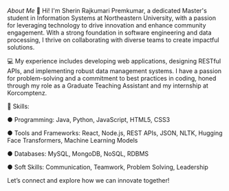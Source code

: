 *About Me*
👋 Hi! I'm Sherin Rajkumari Premkumar, a dedicated Master's student in Information Systems at Northeastern University, with a passion for leveraging technology to drive innovation and enhance community engagement. With a strong foundation in software engineering and data processing, I thrive on collaborating with diverse teams to create impactful solutions.

💻 My experience includes developing web applications, designing RESTful APIs, and implementing robust data management systems. I have a passion for problem-solving and a commitment to best practices in coding, honed through my role as a Graduate Teaching Assistant and my internship at Korcomptenz.

🔧 Skills: 

●	Programming: Java, Python, JavaScript, HTML5, CSS3

●	Tools and Frameworks: React, Node.js, REST APIs, JSON, NLTK, Hugging Face Transformers, Machine Learning Models

●	Databases: MySQL, MongoDB, NoSQL, RDBMS

●	Soft Skills: Communication, Teamwork, Problem Solving, Leadership


Let’s connect and explore how we can innovate together!

<!---
PremkumarSherinRajkumari/PremkumarSherinRajkumari is a ✨ special ✨ repository because its `README.md` (this file) appears on your GitHub profile.
You can click the Preview link to take a look at your changes.
--->

